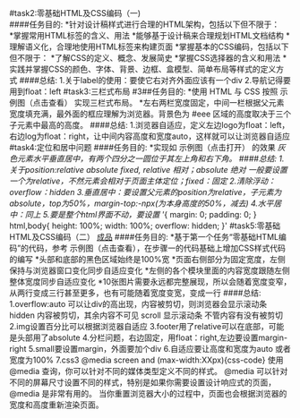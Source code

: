 #task2:零基础HTML及CSS编码（一)  
####任务目的:
*针对设计稿样式进行合理的HTML架构，包括以下但不限于：  
*掌握常用HTML标签的含义、用法
*能够基于设计稿来合理规划HTML文档结构
*理解语义化，合理地使用HTML标签来构建页面
*掌握基本的CSS编码，包括以下但不限于：
*了解CSS的定义、概念、发展简史
*掌握CSS选择器的含义和用法
*实践并掌握CSS的颜色、字体、背景、边框、盒模型、简单布局等样式的定义方式
####总结:
1.关于label的使用：要使它右对齐外面应该有一个div
2.导航记得要用到float：left
#task3:三栏式布局
#3##任务目的:
*使用 HTML 与 CSS 按照 示例图（点击查看） 实现三栏式布局。
*左右两栏宽度固定，中间一栏根据父元素宽度填充满，最外面的框应理解为浏览器。背景色为 #eee 区域的高度取决于三个子元素中最高的高度。
####总结:
1.浏览器自适应，定义左边logo为float：left，右边log为float：right，让中间内容高度和宽度auto，这样就可以让浏览器自适应
#task4:定位和居中问题
####任务目的:
*实现如 示例图（点击打开） 的效果
*灰色元素水平垂直居中，有两个四分之一圆位于其左上角和右下角。
####总结:
1.关于position:relative absolute fixed,
relative 相对；absolute 绝对 一般要设置一个为relative，不然元素会相对于页面主体定位；fixed：固定
2.清除浮动：overflow：hidden
3.垂直居中：要设置父元素的position为relative，子元素为absolute，top为50%，margin-top:-npx(为本身高度的50%，减去)
4.水平居中：同上
5.要是整个html界面不动，要设置
'*{
    margin: 0;
    padding: 0;
}
html,body{
    height: 100%;
    width: 100%;
    overflow: hidden;
}'
#task5:零基础HTML及CSS编码（二）
[成品](http://codepen.io/zhoupipipipipipi/full/MypWGQ/)
####任务目的:
*基于第一个任务“零基础HTML编码”的代码，参考 示例图（点击查看），在步骤一的代码基础上增加CSS样式代码的编写
*头部和底部的黑色区域始终是100%宽
*页面右侧部分为固定宽度，左侧保持与浏览器窗口变化同步自适应变化
*左侧的各个模块里面的内容宽度跟随左侧整体宽度同步自适应变化
*10张图片需要永远都完整展现，所以会随着宽度变窄，从两行变成三行甚至更多，也有可能随着宽度变宽，变成一行
####总结:
1.overflow:auto 可以让div的高出现，内容被剪切，则浏览器会显示滚动条
  hidden 内容被剪切，其余内容不可见 
  scroll 显示滚动条 不管内容有没有被剪切
2.img设置百分比可以根据浏览器自适应
3.footer用了relative可以在底部，可能是头部用了absolute
4.分栏问题，右边固定，用float：right,左边要设置margin-right
5.small要设置margin，外面要加个div
6.自适应要让高度和宽度为auto 或者宽度为100%
7.css3 @media screen and (max-width:XXpx){css-code}
使用 @media 查询，你可以针对不同的媒体类型定义不同的样式。
@media 可以针对不同的屏幕尺寸设置不同的样式，特别是如果你需要设置设计响应式的页面，@media 是非常有用的。
当你重置浏览器大小的过程中，页面也会根据浏览器的宽度和高度重新渲染页面。

